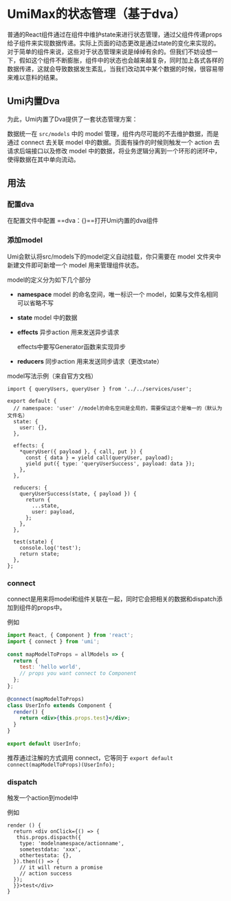 # UmiMax的状态管理（基于dva）

普通的React组件通过在组件中维护state来进行状态管理，通过父组件传递props给子组件来实现数据传递。实际上页面的动态更改是通过state的变化来实现的。对于简单的组件来说，这些对于状态管理来说是绰绰有余的。但我们不妨设想一下，假如这个组件不断膨胀，组件中的状态也会越来越复杂，同时加上各式各样的数据传递，这就会导致数据发生紊乱，当我们改动其中某个数据的时候，很容易带来难以意料的结果。

## Umi内置Dva

为此，Umi内置了Dva提供了一套状态管理方案：

数据统一在 `src/models` 中的 model 管理，组件内尽可能的不去维护数据，而是通过 connect 去关联 model 中的数据。页面有操作的时候则触发一个 action 去请求后端接口以及修改 model 中的数据，将业务逻辑分离到一个环形的闭环中，使得数据在其中单向流动。

## 用法

### 配置dva

在配置文件中配置 ==dva：{}==打开Umi内置的dva组件

### 添加model

Umi会默认将src/models下的model定义自动挂载，你只需要在 model 文件夹中新建文件即可新增一个 model 用来管理组件状态。

model的定义分为如下几个部分

* **namespace**  model 的命名空间，唯一标识一个 model，如果与文件名相同可以省略不写

* **state**  model 中的数据

* **effects** 异步action 用来发送异步请求

  effects中要写Generator函数来实现异步

* **reducers**  同步action 用来发送同步请求（更改state）

model写法示例（来自官方文档）

```JS
import { queryUsers, queryUser } from '../../services/user';
 
export default {
  // namespace: 'user' //model的命名空间是全局的，需要保证这个是唯一的（默认为文件名）
  state: {
    user: {},
  },
 
  effects: {
    *queryUser({ payload }, { call, put }) {
      const { data } = yield call(queryUser, payload);
      yield put({ type: 'queryUserSuccess', payload: data });
    },
  },
 
  reducers: {
    queryUserSuccess(state, { payload }) {
      return {
        ...state,
        user: payload,
      };
    },
  },
 
  test(state) {
    console.log('test');
    return state;
  },
};
```

### connect

connect是用来将model和组件关联在一起，同时它会把相关的数据和dispatch添加到组件的props中。

例如

```jsx
import React, { Component } from 'react';
import { connect } from 'umi';
 
const mapModelToProps = allModels => {
  return {
    test: 'hello world',
    // props you want connect to Component
  };
};
 
@connect(mapModelToProps)
class UserInfo extends Component {
  render() {
    return <div>{this.props.test}</div>;
  }
}
 
export default UserInfo;
```

推荐通过注解的方式调用 connect，它等同于 `export default connect(mapModelToProps)(UserInfo);`

### dispatch

触发一个action到model中

例如

```JSX
render () {
  return <div onClick={() => {
   this.props.dispacth({
    type: 'modelnamespace/actionname',
    sometestdata: 'xxx',
    othertestata: {},
  }).then(() => {
    // it will return a promise
    // action success
  });
  }}>test</div>
}
```

